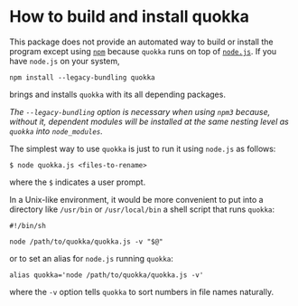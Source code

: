 How to build and install quokka
===============================

This package does not provide an automated way to build or install the program
except using [`npm`](https://npmjs.org/package/quokka) because `quokka` runs on
top of [`node.js`](https://nodejs.org). If you have `node.js` on your system,

    npm install --legacy-bundling quokka

brings and installs `quokka` with its all depending packages.

_The `--legacy-bundling` option is necessary when using `npm3` because, without
it, dependent modules will be installed at the same nesting level as `quokka`
into `node_modules`._

The simplest way to use `quokka` is just to run it using `node.js` as follows:

    $ node quokka.js <files-to-rename>

where the `$` indicates a user prompt.

In a Unix-like environment, it would be more convenient to put into a
directory like `/usr/bin` or `/usr/local/bin` a shell script that runs
`quokka`:

    #!/bin/sh

    node /path/to/quokka/quokka.js -v "$@"

or to set an alias for `node.js` running `quokka`:

    alias quokka='node /path/to/quokka/quokka.js -v'

where the `-v` option tells `quokka` to sort numbers in file names naturally.
